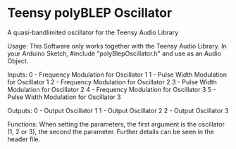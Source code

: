 # Teensy polyBLEP Oscillator

A quasi-bandlimited oscillator for the Teensy Audio Library 

Usage: 
This Software only works together with the Teensy Audio Library.
In your Arduino Sketch, #include "polyBlepOscillator.h" and use as an Audio Object.

Inputs:
0 - Frequency Modulation for Oscillator 1
1 - Pulse Width Modulation for Oscillator 1
2 - Frequency Modulation for Oscillator 2
3 - Pulse Width Modulation for Oscillator 2
4 - Frequency Modulation for Oscillator 3
5 - Pulse Width Modulation for Oscillator 3

Outputs:
0 - Output Oscillator 1
1 - Output Oscillator 2
2 - Output Oscillator 3

Functions: 
When setting the parameters, the first argument is the oscillator
(1, 2 or 3), the second the parameter. 
Further details can be seen in the header file.
